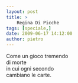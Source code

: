 ```yaml
---
layout: post
title: >
    Regina Di Picche
tags: [speciale,]
date: 2009-06-17 14:12:00
author: pietro
---
```

Come un gioco tremendo<br/>di morte<br/>in cui ogni secondo<br/>cambiano le carte.
